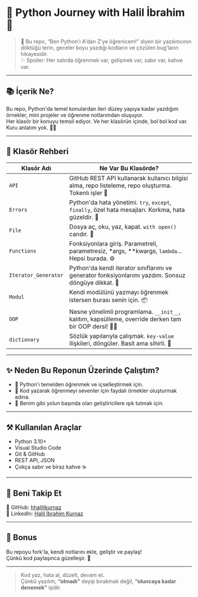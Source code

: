 # 🐍 Python Journey with Halil İbrahim 🚀

> 🎯 Bu repo, “Ben Python'ı A'dan Z'ye öğrenicem!” diyen bir yazılımcının döktüğü terin, geceler boyu yazdığı kodların ve çözülen bug'ların hikayesidir.  
> ✨ Spoiler: Her satırda öğrenmek var, gelişmek var, sabır var, kahve var.

---

## 📚 İçerik Ne?

Bu repo, Python'da temel konulardan ileri düzey yapıya kadar yazdığım örnekler, mini projeler ve öğrenme notlarımdan oluşuyor.  
Her klasör bir konuyu temsil ediyor. Ve her klasörün içinde, bol bol kod var. Kuru anlatım yok. 🙅‍♂️

---

## 📁 Klasör Rehberi

| Klasör Adı | Ne Var Bu Klasörde? |
|-----------|----------------------|
| `API` | GitHub REST API kullanarak kullanıcı bilgisi alma, repo listeleme, repo oluşturma. Tokenlı işler 💼 |
| `Errors` | Python'da hata yönetimi. `try`, `except`, `finally`, özel hata mesajları. Korkma, hata güzeldir. 🔧 |
| `File` | Dosya aç, oku, yaz, kapat. `with open()` candır. 📂 |
| `Functions` | Fonksiyonlara giriş. Parametreli, parametresiz, *args, **kwargs, `lambda`... Hepsi burada. ⚙️ |
| `Iterator_Generator` | Python'da kendi iterator sınıflarımı ve generator fonksiyonlarımı yazdım. Sonsuz döngüye dikkat. 🔁 |
| `Modul` | Kendi modülünü yazmayı öğrenmek istersen burası senin için. 📦 |
| `OOP` | Nesne yönelimli programlama. `__init__`, kalıtım, kapsülleme, override derken tam bir OOP dersi! 👩‍🏫 |
| `dictionary` | Sözlük yapılarıyla çalışmak. `key-value` ilişkileri, döngüler. Basit ama sihirli. 🔑 |

---

## ✨ Neden Bu Reponun Üzerinde Çalıştım?

- 🧠 Python'ı temelden öğrenmek ve içselleştirmek için.
- 🧱 Kod yazarak öğrenmeyi sevenler için faydalı örnekler oluşturmak adına.
- 👥 Benim gibi yolun başında olan geliştiricilere ışık tutmak için.

---

## ⚒ Kullanılan Araçlar

- Python 3.10+  
- Visual Studio Code  
- Git & GitHub  
- REST API, JSON  
- Çokça sabır ve biraz kahve ☕  

---

## 💌 Beni Takip Et

📍 GitHub: [hhalilikurnaz](https://github.com/hhalilikurnaz)  
🔗 LinkedIn: [Halil İbrahim Kurnaz](https://www.linkedin.com/in/halil-ibrahim-kurnaz-03585a821a)

---

## 🎁 Bonus

Bu repoyu fork'la, kendi notlarını ekle, geliştir ve paylaş!  
Çünkü kod paylaşınca güzelleşir. 🌟

---

> Kod yaz, hata al, düzelt, devam et.  
> Çünkü yazılım, **“olmadı”** deyip bırakmak değil, **“oluncaya kadar denemek”** işidir.

